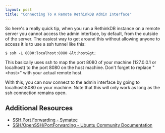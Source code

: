 ```yaml
---
layout: post
title: "Connecting To A Remote RethinkDB Admin Interface"
---
```


So here's a really quick tip, when you run a RethinkDB instance on a remote server you cannot access the admin interface, by default, from the outside of the server. The easiest way to get around this without allowing anyone to access it is to use a ssh tunnel like this:


	$ ssh -L 8080:localhost:8080 &lt;host&gt;

This basically uses ssh to map the port 8080 of your machine (127.0.0.1 or localhost) to the port 8080 on the host machine. Don't forget to replace "&lt;host&gt;" with your actual remote host.

With this, you can now connect to the admin interface by going to localhost:8080 on your machine. Note that this will only work as long as the ssh connection remains open.

## Additional Resources

* <a href="http://www.symantec.com/connect/articles/ssh-port-forwarding">SSH Port Forwarding - Symatec</a>
* <a href="https://help.ubuntu.com/community/SSH/OpenSSH/PortForwarding">SSH/OpenSSH/PortForwarding - Ubuntu Community Documentation</a>
